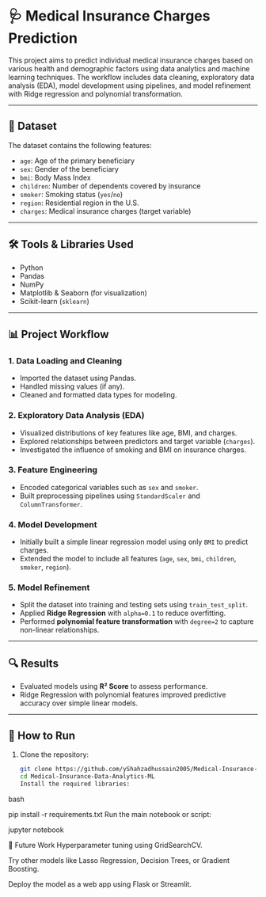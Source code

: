 # 🩺 Medical Insurance Charges Prediction

This project aims to predict individual medical insurance charges based on various health and demographic 
factors using data analytics and machine learning techniques. The workflow includes data cleaning, 
exploratory data analysis (EDA), model development using pipelines, and model refinement with Ridge regression and polynomial transformation.

---

## 📁 Dataset

The dataset contains the following features:

- `age`: Age of the primary beneficiary
- `sex`: Gender of the beneficiary
- `bmi`: Body Mass Index
- `children`: Number of dependents covered by insurance
- `smoker`: Smoking status (`yes`/`no`)
- `region`: Residential region in the U.S.
- `charges`: Medical insurance charges (target variable)

---

## 🛠️ Tools & Libraries Used

- Python
- Pandas
- NumPy
- Matplotlib & Seaborn (for visualization)
- Scikit-learn (`sklearn`)

---

## 📊 Project Workflow

### 1. **Data Loading and Cleaning**
- Imported the dataset using Pandas.
- Handled missing values (if any).
- Cleaned and formatted data types for modeling.

### 2. **Exploratory Data Analysis (EDA)**
- Visualized distributions of key features like age, BMI, and charges.
- Explored relationships between predictors and target variable (`charges`).
- Investigated the influence of smoking and BMI on insurance charges.

### 3. **Feature Engineering**
- Encoded categorical variables such as `sex` and `smoker`.
- Built preprocessing pipelines using `StandardScaler` and `ColumnTransformer`.

### 4. **Model Development**
- Initially built a simple linear regression model using only `BMI` to predict charges.
- Extended the model to include all features (`age`, `sex`, `bmi`, `children`, `smoker`, `region`).

### 5. **Model Refinement**
- Split the dataset into training and testing sets using `train_test_split`.
- Applied **Ridge Regression** with `alpha=0.1` to reduce overfitting.
- Performed **polynomial feature transformation** with `degree=2` to capture non-linear relationships.

---

## 🔍 Results

- Evaluated models using **R² Score** to assess performance.
- Ridge Regression with polynomial features improved predictive accuracy over simple linear models.

---

## 🚀 How to Run

1. Clone the repository:
   ```bash
   git clone https://github.com/yShahzadhussain2005/Medical-Insurance-Data-Analytics-ML.git
   cd Medical-Insurance-Data-Analytics-ML
   Install the required libraries:

bash

pip install -r requirements.txt
Run the main notebook or script:

jupyter notebook

📌 Future Work
Hyperparameter tuning using GridSearchCV.

Try other models like Lasso Regression, Decision Trees, or Gradient Boosting.

Deploy the model as a web app using Flask or Streamlit.
